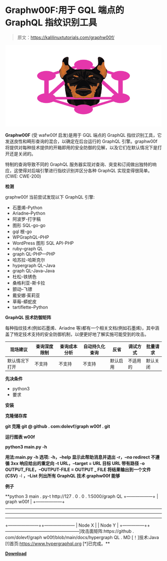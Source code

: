 # Graphw00F:用于 GQL 端点的 GraphQL 指纹识别工具

> 原文：<https://kalilinuxtutorials.com/graphw00f/>

[![](img/1b284933fb78ec2451bd8f3ded96f698.png)](https://1.bp.blogspot.com/-gTZ3jOSaFdM/YTrY-V8M7dI/AAAAAAAAKxU/nSI7HdHie7gcpzF3ilaRi4zb9vMTiD1RQCLcBGAsYHQ/s728/graphw00f%2B%25281%2529.png)

**Graphw00F** (受 wafw00f 启发)是用于 GQL 端点的 GraphQL 指纹识别工具，它发送良性和畸形查询的混合，以确定在后台运行的 GraphQL 引擎。graphw00f 将提供对每种技术提供的开箱即用的安全防御的见解，以及它们在默认情况下是打开还是关闭的。

特制的查询导致不同的 GraphQL 服务器实现对查询、突变和订阅做出独特的响应，这使得对后端引擎进行指纹识别并区分各种 GraphQL 实现变得很简单。(CWE: CWE-200)

**检测**

graphw00f 当前尝试发现以下 GraphQL 引擎:

*   石墨烯–Python
*   Ariadne–Python
*   阿波罗-打字稿
*   图形 SQL-go-go
*   gql 根-go
*   WPGraphQL–PHP
*   WordPress 图形 SQL API-PHP
*   ruby–graph QL
*   graph QL-PHP—PHP
*   哈苏拉-哈斯克尔
*   hypergraph QL–Java
*   graph QL-Java–Java
*   杜松–铁锈色
*   桑格利亚-斯卡拉
*   颤动–飞镖
*   戴安娜·茱莉亚
*   草莓–蟒蛇皮
*   tartiflette–Python

**GraphQL 技术防御矩阵**

每种指纹技术(例如石墨烯、Ariadne 等)都有一个相关文档(例如石墨烯)，其中涵盖了特定技术支持的安全防御机制，以便更好地了解实施可能受到的攻击。

| 现场建议 | 查询深度限制 | 查询成本分析 | 自动持久化查询 | 反省 | 调试方式 | 批量请求 |
| --- | --- | --- | --- | --- | --- | --- |
| 默认情况下打开 | 不支持 | 不支持 | 不支持 | 默认启用 | 不适用的 | 默认关闭 |

**先决条件**

*   python3
*   要求

**安装**

**克隆储存库**

**git 克隆 git @ github . com:dolevf/graph w00f . git**

**运行图表 w00f**

**python3 main.py -h**

**用法:main.py -h
选项:
-h，–help 显示此帮助消息并退出
-r，–no redirect 不遵循 3xx 响应给出的重定向
-t URL，–target = URL 目标 URL 带有路径
-o OUTPUT_FILE，–OUTPUT-FILE = OUTPUT _ FILE
将结果输出到一个文件(CSV)**
-l **，–List 列出所有 GraphQL 技术 graphw00f 能够** 

**例子**

**python 3 main . py-t http://127 . 0 . 0 . 1:5000/graph QL
+——————+
| graph w00f |
+——————+
* * * * * * * *
* * * * * *
* * * * * *
+———————++———————
| Node X | | Node Y |
+—————++—————————————————]攻击面矩阵:https://github . com/dolevf/graph w00f/blob/main/docs/hypergraph QL . MD
[！]技术:Java
[!]首页:https://www.hypergraphql.org
[*]已完成。**

[**Download**](https://github.com/dolevf/graphw00f)